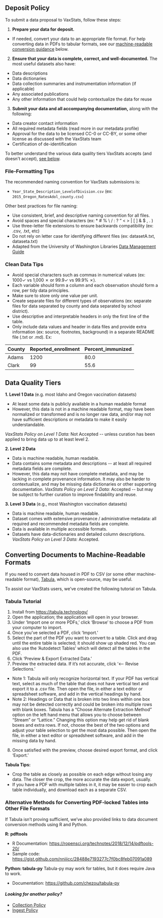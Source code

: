 ## Deposit Policy

To submit a data proposal to VaxStats, follow these steps:
1. **Prepare your data for deposit.**
- If needed, convert your data to an appropriate file format. For help converting data in PDFs to tabular formats, see our [machine-readable conversion guidance](https://github.com/kthrog/VaxStats/blob/master/protocolReport/policies/depositPolicy.md#converting-documents-to-machine-readable-formats) below.
2. **Ensure that your data is complete, correct, and well-documented.** The most useful datasets also have:
- Data descriptions
- Data dictionaries
- Data collection summaries and instrumentation information (if applicable)
- Any associated publications 
- Any other information that could help contextualize the data for reuse
3. **Submit your data and all accompanying documentation,** along with the following:
- Data creator contact information
- All required metadata fields (read more in our metadata profile)
- Approval for the data to be licensed CC-0 or CC-BY, or some other license as discussed with the VaxStats team
- Certification of de-identification 

To better understand the various data quality tiers VaxStats accepts (and doesn't accept), [see below](https://github.com/kthrog/VaxStats/blob/master/protocolReport/policies/depositPolicy.md#data-quality-tiers). 

### File-Formatting Tips
The recommended naming convention for VaxStats submissions is: 
- `Year_State_Description_LevelofDivision.csv` (ex: `2015_Oregon_RatesAdol_county.csv`)

Other best practices for file naming:
- Use consistent, brief, and descriptive naming convention for all files.
- Avoid spaces and special characters (ex: * # % \ / :  ? “ < > | [ ] & $ , . )
- Use three-letter file extensions to ensure backwards compatibility (ex: .csv, .txt, etc)
- Do not rely on letter case for identifying different files (ex: datasetA.txt, dataseta.txt)
- Adapted from the University of Washington Libraries [Data Management Guide](http://guides.lib.uw.edu/research/dmg/orgformat)

### Clean Data Tips
- Avoid special characters such as commas in numerical values (ex: 1000✓ vs 1,000 ✗ or 99.9✓ vs 99.9% ✗).
- Each variable should form a column and each observation should form a row, per tidy data principles.
- Make sure to store only one value per unit.
- Create separate files for different types of observations (ex: separate files for data separated by county and data separated by school district).
- Use descriptive and interpretable headers in only the first line of the table.
- Only include data values and header in data files and provide extra information (ex: source, footnotes, background) in a separate README file (.txt or .md).
Ex: 

| **County** | **Reported_enrollment** | **Percent_immunized** |
| --- | --- | --- |
| Adams | 1200 | 80.0 |
| Clark | 99 | 55.6 |

## Data Quality Tiers

**1. Level 1 Data** (e.g. most Idaho and Oregon vaccination datasets)
- At least some data is publicly available in a human readable format
- However, this data is not in a machine readable format, may have been normalized or transformed and is no longer raw data, and/or may not have sufficient descriptions or metadata to make it easily understandable. 

_VaxStats Policy on Level 1 Data:_ Not Accepted -- unless curation has been applied to bring data up to at least level 2. 

**2. Level 2 Data**
- Data is machine readable, human readable. 
- Data contains some metadata and descriptions -- at least all required metadata fields are complete. 
- However, this data may not have complete metadata, and may be lacking in complete provenance information. It may also be harder to contextualize, and may be missing data dictionaries or other supporting documentation. 
_VaxStats Policy on Level 2 Data:_ Accepted -- but may be subject to further curation to improve findability and reuse. 

**3. Level 3 Data** (e.g., most Washington vaccination datasets)
- Data is machine readable, human readable.
- Dataset comes with extensive provenance / administrative metadata: all required and recommended metadata fields are complete.
- Data is available in multiple accessible formats. 
- Datasets have data-dictionaries and detailed column descriptions.
_VaxStats Policy on Level 3 Data:_ Accepted.

## Converting Documents to Machine-Readable Formats
If you need to convert data housed in PDF to CSV (or some other machine-readable format), [Tabula](https://github.com/tabulapdf/tabula), which is open-source, may be useful. 

To assist our VaxStats users, we’ve created the following tutorial on Tabula. 

### Tabula Tutorial
1. Install from https://tabula.technology/
2. Open the application; the application will open in your browser.
3. Under ‘Import one or more PDFs,’ click ‘Browse’ to choose a PDF from your computer to import.
4. Once you’ve selected a PDF, click ‘Import.’
5. Select the part of the PDF you want to convert to a table. Click and drag until the entire table is selected; it should show up shaded red. You can also use the ‘Autodetect Tables’ which will detect all the tables in the PDF.
6. Click ‘Preview & Export Extracted Data.’
7. Preview the extracted data. If it’s not accurate, click ‘<-- Revise Selections.’
- Note 1: Tabula will only recognize horizontal text. If your PDF has vertical text, select as much of the table that does not have vertical text and export it to a .csv file. Then open the file, in either a text editor or spreadsheet software, and add in the vertical headings by hand.
- Note 2: Headings or Data that is broken into two lines within one box may not be detected correctly and could be broken into multiple rows with blank boxes. Tabula has a “Choose Alternate Extraction Method” option on the left hand menu that allows you to choose between “Stream” or “Lattice.” Changing this option may help get rid of blank boxes and extra rows. If not, choose the best of the two options and adjust your table selection to get the most data possible. Then open the file, in either a text editor or spreadsheet software, and add in the missing data by hand. 
8. Once satisfied with the preview, choose desired export format, and click ‘Export.’

**Tabula Tips:**
- Crop the table as closely as possible on each edge without losing any data. The closer the crop, the more accurate the data export, usually.
- If you have a PDF with multiple tables in it, it may be easier to crop each table individually, and download each as a separate CSV.

### Alternative Methods for Converting PDF-locked Tables into Other File Formats
If Tabula isn’t proving sufficient, we’ve also provided links to data document conversion methods using R and Python.

**R: pdftools**
- R Documentation: https://ropensci.org/technotes/2018/12/14/pdftools-20/
- Sample code: https://gist.github.com/nniiicc/28488e7193277c7f0bc8feb07091a089

**Python: tabula-py**
Tabula-py may work for tables, but it does require Java to work.
- Documentation: https://github.com/chezou/tabula-py

#### *Looking for another policy?*
- [Collection Policy](https://github.com/kthrog/VaxStats/blob/master/protocolReport/policies/collectionPolicy.md)
- [Ingest Policy](https://github.com/kthrog/VaxStats/blob/master/protocolReport/policies/ingestPolicy.md)
